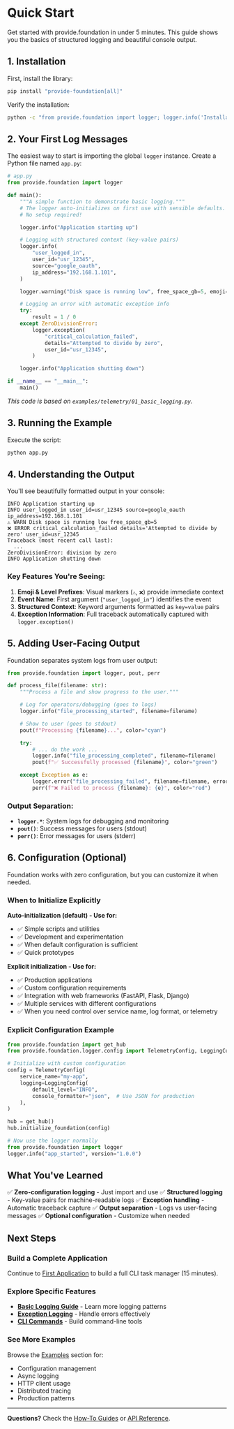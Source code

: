 # Quick Start

Get started with provide.foundation in under 5 minutes. This guide shows you the basics of structured logging and beautiful console output.

## 1. Installation

First, install the library:

```bash
pip install "provide-foundation[all]"
```

Verify the installation:
```bash
python -c "from provide.foundation import logger; logger.info('Installation successful!')"
```

## 2. Your First Log Messages

The easiest way to start is importing the global `logger` instance. Create a Python file named `app.py`:

```python
# app.py
from provide.foundation import logger

def main():
    """A simple function to demonstrate basic logging."""
    # The logger auto-initializes on first use with sensible defaults.
    # No setup required!

    logger.info("Application starting up")

    # Logging with structured context (key-value pairs)
    logger.info(
        "user_logged_in",
        user_id="usr_12345",
        source="google_oauth",
        ip_address="192.168.1.101",
    )

    logger.warning("Disk space is running low", free_space_gb=5, emoji="⚠️")

    # Logging an error with automatic exception info
    try:
        result = 1 / 0
    except ZeroDivisionError:
        logger.exception(
            "critical_calculation_failed",
            details="Attempted to divide by zero",
            user_id="usr_12345",
        )

    logger.info("Application shutting down")

if __name__ == "__main__":
    main()
```

*This code is based on `examples/telemetry/01_basic_logging.py`.*

## 3. Running the Example

Execute the script:

```bash
python app.py
```

## 4. Understanding the Output

You'll see beautifully formatted output in your console:

```
INFO Application starting up
INFO user_logged_in user_id=usr_12345 source=google_oauth ip_address=192.168.1.101
⚠️ WARN Disk space is running low free_space_gb=5
❌ ERROR critical_calculation_failed details='Attempted to divide by zero' user_id=usr_12345
Traceback (most recent call last):
  ...
ZeroDivisionError: division by zero
INFO Application shutting down
```

### Key Features You're Seeing:

1. **Emoji & Level Prefixes**: Visual markers (`⚠️`, `❌`) provide immediate context
2. **Event Name**: First argument (`"user_logged_in"`) identifies the event
3. **Structured Context**: Keyword arguments formatted as `key=value` pairs
4. **Exception Information**: Full traceback automatically captured with `logger.exception()`

## 5. Adding User-Facing Output

Foundation separates system logs from user output:

```python
from provide.foundation import logger, pout, perr

def process_file(filename: str):
    """Process a file and show progress to the user."""

    # Log for operators/debugging (goes to logs)
    logger.info("file_processing_started", filename=filename)

    # Show to user (goes to stdout)
    pout(f"Processing {filename}...", color="cyan")

    try:
        # ... do the work ...
        logger.info("file_processing_completed", filename=filename)
        pout(f"✅ Successfully processed {filename}", color="green")

    except Exception as e:
        logger.error("file_processing_failed", filename=filename, error=str(e))
        perr(f"❌ Failed to process {filename}: {e}", color="red")
```

### Output Separation:
- **`logger.*`**: System logs for debugging and monitoring
- **`pout()`**: Success messages for users (stdout)
- **`perr()`**: Error messages for users (stderr)

## 6. Configuration (Optional)

Foundation works with zero configuration, but you can customize it when needed.

### When to Initialize Explicitly

**Auto-initialization (default) - Use for:**
- ✅ Simple scripts and utilities
- ✅ Development and experimentation
- ✅ When default configuration is sufficient
- ✅ Quick prototypes

**Explicit initialization - Use for:**
- ✅ Production applications
- ✅ Custom configuration requirements
- ✅ Integration with web frameworks (FastAPI, Flask, Django)
- ✅ Multiple services with different configurations
- ✅ When you need control over service name, log format, or telemetry

### Explicit Configuration Example

```python
from provide.foundation import get_hub
from provide.foundation.logger.config import TelemetryConfig, LoggingConfig

# Initialize with custom configuration
config = TelemetryConfig(
    service_name="my-app",
    logging=LoggingConfig(
        default_level="INFO",
        console_formatter="json",  # Use JSON for production
    ),
)

hub = get_hub()
hub.initialize_foundation(config)

# Now use the logger normally
from provide.foundation import logger
logger.info("app_started", version="1.0.0")
```

## What You've Learned

✅ **Zero-configuration logging** - Just import and use
✅ **Structured logging** - Key-value pairs for machine-readable logs
✅ **Exception handling** - Automatic traceback capture
✅ **Output separation** - Logs vs user-facing messages
✅ **Optional configuration** - Customize when needed

## Next Steps

### Build a Complete Application
Continue to [First Application](first-app.md) to build a full CLI task manager (15 minutes).

### Explore Specific Features

- **[Basic Logging Guide](../how-to-guides/logging/basic-logging.md)** - Learn more logging patterns
- **[Exception Logging](../how-to-guides/logging/exception-logging.md)** - Handle errors effectively
- **[CLI Commands](../how-to-guides/cli/commands.md)** - Build command-line tools

### See More Examples

Browse the [Examples](examples.md) section for:
- Configuration management
- Async logging
- HTTP client usage
- Distributed tracing
- Production patterns

---

**Questions?** Check the [How-To Guides](../how-to-guides/logging/basic-logging.md) or [API Reference](../reference/index.md).
